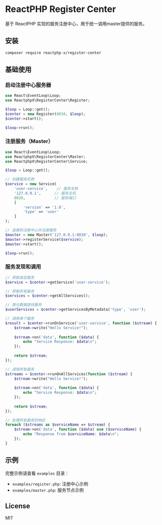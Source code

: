 # ReactPHP Register Center

基于 ReactPHP 实现的服务注册中心，用于统一调用master提供的服务。

## 安装

```bash
composer require reactphp-x/register-center
```

## 基础使用

### 启动注册中心服务器

```php
use React\EventLoop\Loop;
use ReactphpX\RegisterCenter\Register;

$loop = Loop::get();
$center = new Register(8010, $loop);
$center->start();

$loop->run();
```

### 注册服务（Master）

```php
use React\EventLoop\Loop;
use ReactphpX\RegisterCenter\Master;
use ReactphpX\RegisterCenter\Service;

$loop = Loop::get();

// 创建服务实例
$service = new Service(
    'user-service',    // 服务名称
    '127.0.0.1',      // 服务主机
    8020,             // 服务端口
    [
        'version' => '1.0',
        'type' => 'user'
    ]
);

// 连接到注册中心并注册服务
$master = new Master('127.0.0.1:8010', $loop);
$master->registerService($service);
$master->start();

$loop->run();
```

### 服务发现和调用

```php
// 获取指定服务
$service = $center->getService('user-service');

// 获取所有服务
$services = $center->getAllServices();

// 按元数据查找服务
$userServices = $center->getServicesByMetadata('type', 'user');

// 调用单个服务
$result = $center->runOnService('user-service', function ($stream) {
    $stream->write("Hello Service!");
    
    $stream->on('data', function ($data) {
        echo "Service Response: $data\n";
    });
    
    return $stream;
});

// 调用所有服务
$streams = $center->runOnAllServices(function ($stream) {
    $stream->write("Hello Service!");
    
    $stream->on('data', function ($data) {
        echo "Service Response: $data\n";
    });
    
    return $stream;
});

// 处理所有服务的响应
foreach ($streams as $serviceName => $stream) {
    $stream->on('data', function ($data) use ($serviceName) {
        echo "Response from $serviceName: $data\n";
    });
}
```

## 示例

完整示例请查看 `examples` 目录：
- `examples/register.php`: 注册中心示例
- `examples/master.php`: 服务节点示例

## License

MIT 